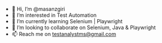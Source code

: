 - 👋 Hi, I’m @masanzgiri
- 👀 I’m interested in Test Automation
- 🌱 I’m currently learning Selenium | Playwright
- 💞️ I’m looking to collaborate on Selenium, Java & Playwright
- 📫 Reach me on testanalystms@gmail.com

<!---
masanzgiri/masanzgiri is a ✨ special ✨ repository because its `README.md` (this file) appears on your GitHub profile.
You can click the Preview link to take a look at your changes.
--->
